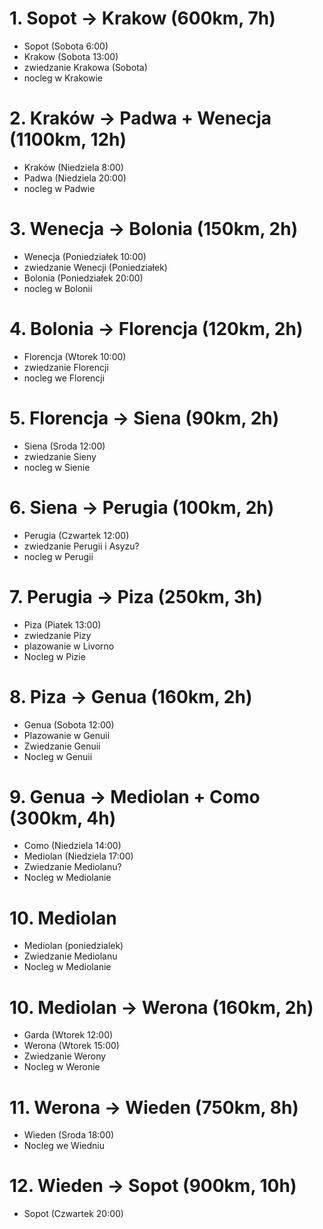 # 1. Sopot -> Krakow (600km, 7h)
  * Sopot (Sobota 6:00)
  * Krakow (Sobota 13:00)
  * zwiedzanie Krakowa (Sobota)
  * nocleg w Krakowie
# 2. Kraków -> Padwa + Wenecja (1100km, 12h)
  * Kraków (Niedziela 8:00)
  * Padwa (Niedziela 20:00)
  * nocleg w Padwie
# 3. Wenecja -> Bolonia (150km, 2h)
  * Wenecja (Poniedziałek 10:00)
  * zwiedzanie Wenecji (Poniedziałek)
  * Bolonia (Poniedziałek 20:00)
  * nocleg w Bolonii
# 4. Bolonia -> Florencja (120km, 2h)
  * Florencja (Wtorek 10:00)
  * zwiedzanie Florencji
  * nocleg we Florencji
# 5. Florencja -> Siena (90km, 2h)
  * Siena (Sroda 12:00)
  * zwiedzanie Sieny
  * nocleg w Sienie
# 6. Siena -> Perugia (100km, 2h)
  * Perugia (Czwartek 12:00)
  * zwiedzanie Perugii i Asyzu?
  * nocleg w Perugii
# 7. Perugia -> Piza (250km, 3h)
  * Piza (Piatek 13:00)
  * zwiedzanie Pizy
  * plazowanie w Livorno
  * Nocleg w Pizie
# 8. Piza  -> Genua (160km, 2h)
  * Genua (Sobota 12:00)
  * Plazowanie w Genuii
  * Zwiedzanie Genuii
  * Nocleg w Genuii
# 9. Genua -> Mediolan + Como (300km, 4h)
  * Como (Niedziela 14:00)
  * Mediolan (Niedziela 17:00)
  * Zwiedzanie Mediolanu?
  * Nocleg w Mediolanie
# 10. Mediolan
  * Mediolan (poniedzialek)
  * Zwiedzanie Mediolanu
  * Nocleg w Mediolanie
# 10. Mediolan -> Werona (160km, 2h)
  * Garda (Wtorek 12:00)
  * Werona (Wtorek 15:00)
  * Zwiedzanie Werony
  * Nocleg w Weronie
# 11. Werona -> Wieden (750km, 8h)
  * Wieden (Sroda 18:00)
  * Nocleg we Wiedniu
# 12. Wieden -> Sopot (900km, 10h)
  * Sopot (Czwartek 20:00)

